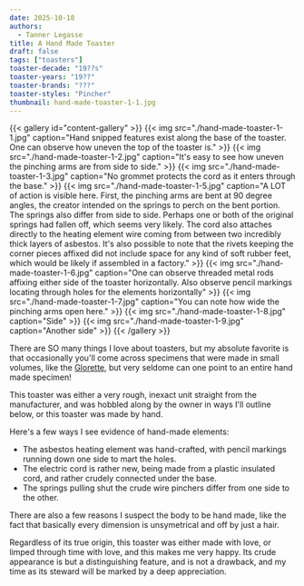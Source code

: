 ```yaml
---
date: 2025-10-18
authors:
  - Tanner Legasse
title: A Hand Made Toaster
draft: false
tags: ["toasters"]
toaster-decade: "19??s"
toaster-years: "19??"
toaster-brands: "???"
toaster-styles: "Pincher"
thumbnail: hand-made-toaster-1-1.jpg
---
```

{{< gallery id="content-gallery" >}}
  {{< img src="./hand-made-toaster-1-1.jpg" caption="Hand snipped features exist along the base of the toaster. One can observe how uneven the top of the toaster is." >}}
  {{< img src="./hand-made-toaster-1-2.jpg" caption="It's easy to see how uneven the pinching arms are from side to side." >}}
  {{< img src="./hand-made-toaster-1-3.jpg" caption="No grommet protects the cord as it enters through the base." >}}
  {{< img src="./hand-made-toaster-1-5.jpg" caption="A LOT of action is visible here. First, the pinching arms are bent at 90 degree angles, the creator intended on the springs to perch on the bent portion. The springs also differ from side to side. Perhaps one or both of the original springs had fallen off, which seems very likely. The cord also attaches directly to the heating element wire coming from between two incredibly thick layers of asbestos. It's also possible to note that the rivets keeping the corner pieces affixed did not include space for any kind of soft rubber feet, which would be likely if assembled in a factory." >}}
  {{< img src="./hand-made-toaster-1-6.jpg" caption="One can observe threaded metal rods affixing either side of the toaster horizontally. Also observe pencil markings locating through holes for the elements horizontally" >}}
  {{< img src="./hand-made-toaster-1-7.jpg" caption="You can note how wide the pinching arms open here." >}}
  {{< img src="./hand-made-toaster-1-8.jpg" caption="Side" >}}
  {{< img src="./hand-made-toaster-1-9.jpg" caption="Another side" >}}
{{< /gallery >}}

There are SO many things I love about toasters, but my absolute favorite is that occasionally you'll come across specimens that were made in small volumes, like the [Glorette](/toasters/glorette/), but very seldome can one point to an entire hand made specimen!


This toaster was either a very rough, inexact unit straight from the manufacturer, and was hobbled along by the owner in ways I'll outline below, or this toaster was made by hand.


Here's a few ways I see evidence of hand-made elements:
- The asbestos heating element was hand-crafted, with pencil markings running down one side to mart the holes.
- The electric cord is rather new, being made from a plastic insulated cord, and rather crudely connected under the base.
- The springs pulling shut the crude wire pinchers differ from one side to the other.


There are also a few reasons I suspect the body to be hand made, like the fact that basically every dimension is unsymetrical and off by just a hair.


Regardless of its true origin, this toaster was either made with love, or limped through time with love, and this makes me very happy. Its crude appearance is but a distinguishing feature, and is not a drawback, and my time as its steward will be marked by a deep appreciation.
